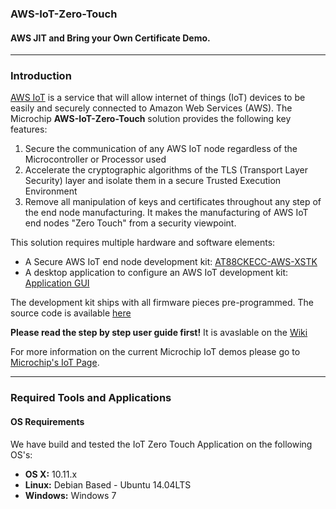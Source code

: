 ### AWS-IoT-Zero-Touch
#### AWS JIT and Bring your Own Certificate Demo.

---

### Introduction
[AWS IoT](http://aws.amazon.com/iot/) is a service that will allow internet of things (IoT) devices to be easily and securely connected to Amazon Web Services (AWS).  The Microchip __AWS-IoT-Zero-Touch__ solution provides the following key features:

1. Secure the communication of any AWS IoT node regardless of the Microcontroller or Processor used
2. Accelerate the cryptographic algorithms of the TLS (Transport Layer Security) layer and isolate them in a secure Trusted Execution Environment
3. Remove all manipulation of keys and certificates throughout any step of the end node manufacturing. It makes the manufacturing of AWS IoT end nodes "Zero Touch" from a security viewpoint.

This solution requires multiple hardware and software elements:

- A Secure AWS IoT end node development kit: [AT88CKECC-AWS-XSTK](http://www.atmel.com/tools/AT88CKECC-AWS-XSTK.aspx)
- A desktop application to configure an AWS IoT development kit: [Application GUI](https://github.com/MicrochipTech/AWS-Secure-Insight/tree/master/sw)

The development kit ships with all firmware pieces pre-programmed. The source code is available [here](https://github.com/MicrochipTech/AWS-IoT-Zero-Touch/tree/master/software/AWS-IoT-Zero-Touch-FW)

<b>Please read the step by step user guide first!</b>
It is avaslable on the [Wiki](https://github.com/MicrochipTech/AWS-IoT-Zero-Touch/wiki)


For more information on the current Microchip IoT demos please go to [Microchip's IoT Page](http://www.microchip.com/iot).

---

### Required Tools and Applications
#### OS Requirements
We have build and tested the IoT Zero Touch Application on the following OS's:
- __OS X:__ 10.11.x
- __Linux:__ Debian Based - Ubuntu 14.04LTS
- __Windows:__ Windows 7


